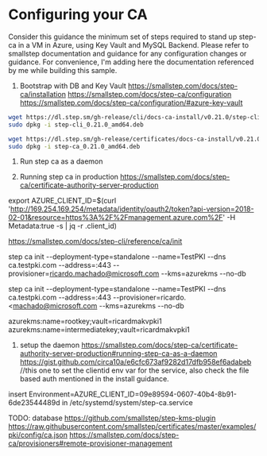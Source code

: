 # Configuring your CA

Consider this guidance the minimum set of steps required to stand up step-ca in a VM in Azure, using Key Vault and MySQL Backend.
Please refer to smallstep documentation and guidance for any configuration changes or guidance. For convenience, I'm adding here the documentation referenced by me while building this sample.

1. Bootstrap with DB and Key Vault
https://smallstep.com/docs/step-ca/installation
https://smallstep.com/docs/step-ca/configuration
https://smallstep.com/docs/step-ca/configuration/#azure-key-vault

```bash
wget https://dl.step.sm/gh-release/cli/docs-ca-install/v0.21.0/step-cli_0.21.0_amd64.deb
sudo dpkg -i step-cli_0.21.0_amd64.deb

wget https://dl.step.sm/gh-release/certificates/docs-ca-install/v0.21.0/step-ca_0.21.0_amd64.deb
sudo dpkg -i step-ca_0.21.0_amd64.deb
```

1. Run step ca as a daemon

1. Running step ca in production
https://smallstep.com/docs/step-ca/certificate-authority-server-production


export AZURE_CLIENT_ID=$(curl 'http://169.254.169.254/metadata/identity/oauth2/token?api-version=2018-02-01&resource=https%3A%2F%2Fmanagement.azure.com%2F' -H Metadata:true -s | jq -r .client_id)



https://smallstep.com/docs/step-cli/reference/ca/init

step ca init --deployment-type=standalone --name=TestPKI --dns ca.testpki.com --address=:443 --provisioner=ricardo.machado@microsoft.com --kms=azurekms --no-db

step ca init --deployment-type=standalone --name=TestPKI --dns ca.testpki.com --address=:443 --provisioner=ricardo.<machado@microsoft.com --kms=azurekms --no-db

azurekms:name=rootkey;vault=ricardmakvpki1
azurekms:name=intermediatekey;vault=ricardmakvpki1


1. setup the daemon
https://smallstep.com/docs/step-ca/certificate-authority-server-production#running-step-ca-as-a-daemon
https://gist.github.com/circa10a/e6cfc673af9282d17dfb958ef6adabeb
//this one to set the clientid env var for the service, also check the file based auth mentioned in the install guidance.

insert Environment=AZURE_CLIENT_ID=09e89594-0607-40b4-8b91-6de23544489d in 
/etc/systemd/system/step-ca.service

TODO:
database
https://github.com/smallstep/step-kms-plugin
https://raw.githubusercontent.com/smallstep/certificates/master/examples/pki/config/ca.json
https://smallstep.com/docs/step-ca/provisioners#remote-provisioner-management
